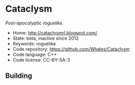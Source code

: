 # Cataclysm

_Post-apocalyptic roguelike._

- Home: http://cataclysmrl.blogspot.com/
- State: beta, inactive since 2012
- Keywords: roguelike
- Code repository: https://github.com/Whales/Cataclysm
- Code language: C++
- Code license: CC-BY-SA-3

## Building

